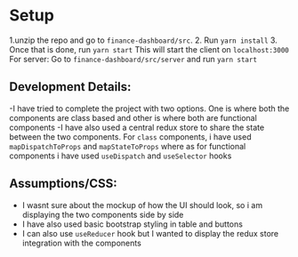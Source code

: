 # Setup
1.unzip the repo and go to `finance-dashboard/src`.
2. Run `yarn install` 
3. Once that is done, run `yarn start`
This will start the client on `localhost:3000`
For server: Go to `finance-dashboard/src/server` and run `yarn start`


## Development Details:
-I have tried to complete the project with two options. One is where both the components are class based and other is where both are functional components
-I have also used a central redux store to share the state between the two components. For `class` components, i have used `mapDispatchToProps` and `mapStateToProps` where as for functional components i have used `useDispatch` and `useSelector` hooks

## Assumptions/CSS:
 - I wasnt sure about the mockup of how the UI should look, so i am displaying the two components side by side
 - I have also used basic bootstrap styling in table and buttons
 - I can also use `useReducer` hook but I wanted to display the redux store integration with the components



